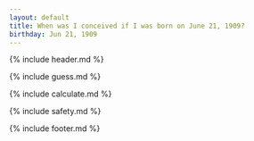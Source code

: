 ```yaml
---
layout: default
title: When was I conceived if I was born on June 21, 1909?
birthday: Jun 21, 1909
---
```


{% include header.md %}

{% include guess.md %}

{% include calculate.md %}

{% include safety.md %}

{% include footer.md %}



